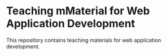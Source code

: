 # Teaching mMaterial for Web Application Development

This repository contains teaching materials for web application development.
